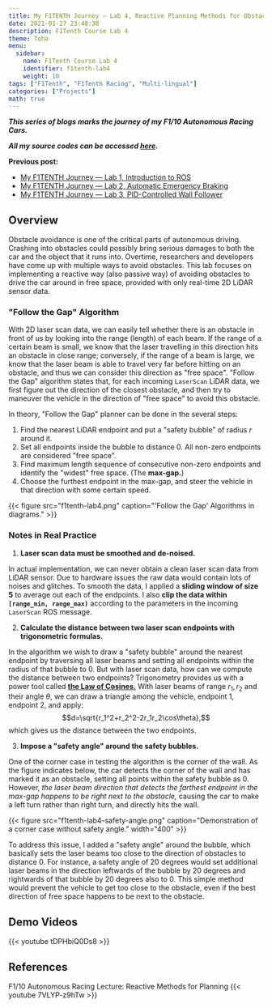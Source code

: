 ```yaml
---
title: My F1TENTH Journey — Lab 4, Reactive Planning Methods for Obstacle Avoidance
date: 2021-01-27 23:48:30
description: F1Tenth Course Lab 4
theme: Toha
menu:
  sidebar:
    name: F1Tenth Course Lab 4
    identifier: f1tenth-lab4
    weight: 10
tags: ["F1Tenth", "F1Tenth Racing", "Multi-lingual"]
categories: ["Projects"]
math: true
---
```


***This series of blogs marks the journey of my F1/10 Autonomous Racing Cars.***

***All my source codes can be accessed [here](https://github.com/shineyruan/F1Tenth_Labs).***

**Previous post:**
- [My F1TENTH Journey — Lab 1, Introduction to ROS](https://zhihaoruan.xyz/2021/01/24/f1tenth-lab1/)
- [My F1TENTH Journey — Lab 2, Automatic Emergency Braking](https://zhihaoruan.xyz/2021/01/25/f1tenth-lab2/)
- [My F1TENTH Journey — Lab 3, PID-Controlled Wall Follower](https://zhihaoruan.xyz/2021/01/27/f1tenth-lab3/)

<!-- more -->

## Overview
Obstacle avoidance is one of the critical parts of autonomous driving. Crashing into obstacles could possibly bring serious damages to both the car and the object that it runs into. Overtime, researchers and developers have come up with multiple ways to avoid obstacles. This lab focuses on implementing a reactive way (also passive way) of avoiding obstacles to drive the car around in free space, provided with only real-time 2D LiDAR sensor data.

### "Follow the Gap" Algorithm
With 2D laser scan data, we can easily tell whether there is an obstacle in front of us by looking into the range (length) of each beam. If the range of a certain beam is small, we know that the laser travelling in this direction hits an obstacle in close range; conversely, if the range of a beam is large, we know that the laser beam is able to travel very far before hitting on an obstacle, and thus we can consider this direction as "free space". "Follow the Gap" algorithm states that, for each incoming `LaserScan` LiDAR data, we first figure out the direction of the closest obstacle, and then try to maneuver the vehicle in the direction of "free space" to avoid this obstacle. 

In theory, "Follow the Gap" planner can be done in the several steps:
1. Find the nearest LiDAR endpoint and put a "safety bubble" of radius $r$ around it.
2. Set all endpoints inside the bubble to distance $0$. All non-zero endpoints are considered "free space".
3. Find maximum length sequence of consecutive non-zero endpoints and identify the "widest" free space. (The **max-gap.**)
4. Choose the furthest endpoint in the max-gap, and steer the vehicle in that direction with some certain speed.

{{< figure src="f1tenth-lab4.png" caption="'Follow the Gap' Algorithms in diagrams." >}}

### Notes in Real Practice
1. **Laser scan data must be smoothed and de-noised.**

In actual implementation, we can never obtain a clean laser scan data from LiDAR sensor. Due to hardware issues the raw data would contain lots of noises and glitches. To smooth the data, I applied a **sliding window of size 5** to average out each of the endpoints. I also **clip the data within `[range_min, range_max)`** according to the parameters in the incoming `LaserScan` ROS message.

2. **Calculate the distance between two laser scan endpoints with trigonometric formulas.**

In the algorithm we wish to draw a "safety bubble" around the nearest endpoint by traversing all laser beams and setting all endpoints within the radius of that bubble to $0$. But with laser scan data, how can we compute the distance between two endpoints? Trigonometry provides us with a power tool called [**the Law of Cosines.**](https://en.wikipedia.org/wiki/Law_of_cosines) With laser beams of range $r_1,r_2$ and their angle $\theta$, we can draw a triangle among the vehicle, endpoint 1, endpoint 2, and apply:
$$d=\sqrt{r_1^2+r_2^2-2r_1r_2\cos\theta},$$
which gives us the distance between the two endpoints.

3. **Impose a "safety angle" around the safety bubbles.**

One of the corner case in testing the algorithm is the corner of the wall. As the figure indicates below, the car detects the corner of the wall and has marked it as an obstacle, setting all points within the safety bubble as 0. However, *the laser beam direction that detects the farthest endpoint in the max-gap happens to be right next to the obstacle,* causing the car to make a left turn rather than right turn, and directly hits the wall.

{{< figure src="f1tenth-lab4-safety-angle.png" caption="Demonstration of a corner case without safety angle." width="400" >}}

To address this issue, I added a "safety angle" around the bubble, which basically sets the laser beams too close to the direction of obstacles to distance 0. For instance, a safety angle of 20 degrees would set additional laser beams in the direction leftwards of the bubble by 20 degrees and rightwards of that bubble by 20 degrees also to 0. This simple method would prevent the vehicle to get too close to the obstacle, even if the best direction of free space happens to be next to the obstacle.

## Demo Videos
{{< youtube tDPHbiQ0Ds8 >}}

## References
F1/10 Autonomous Racing Lecture: Reactive Methods for Planning
{{< youtube 7VLYP-z9hTw >}}





